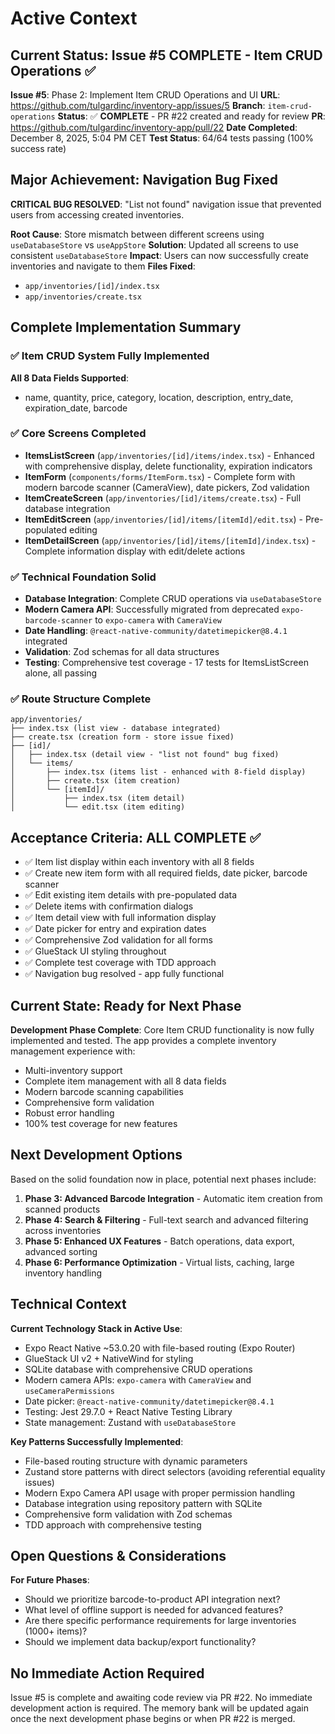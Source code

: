 # Active Context

## Current Status: Issue #5 COMPLETE - Item CRUD Operations ✅

**Issue #5**: Phase 2: Implement Item CRUD Operations and UI
**URL**: https://github.com/tulgardinc/inventory-app/issues/5
**Branch**: `item-crud-operations`
**Status**: ✅ **COMPLETE** - PR #22 created and ready for review
**PR**: https://github.com/tulgardinc/inventory-app/pull/22
**Date Completed**: December 8, 2025, 5:04 PM CET
**Test Status**: 64/64 tests passing (100% success rate)

## Major Achievement: Navigation Bug Fixed

**CRITICAL BUG RESOLVED**: "List not found" navigation issue that prevented users from accessing created inventories.

**Root Cause**: Store mismatch between different screens using `useDatabaseStore` vs `useAppStore`
**Solution**: Updated all screens to use consistent `useDatabaseStore`
**Impact**: Users can now successfully create inventories and navigate to them
**Files Fixed**: 
- `app/inventories/[id]/index.tsx` 
- `app/inventories/create.tsx`

## Complete Implementation Summary

### ✅ Item CRUD System Fully Implemented
**All 8 Data Fields Supported**:
- name, quantity, price, category, location, description, entry_date, expiration_date, barcode

### ✅ Core Screens Completed
- **ItemsListScreen** (`app/inventories/[id]/items/index.tsx`) - Enhanced with comprehensive display, delete functionality, expiration indicators
- **ItemForm** (`components/forms/ItemForm.tsx`) - Complete form with modern barcode scanner (CameraView), date pickers, Zod validation  
- **ItemCreateScreen** (`app/inventories/[id]/items/create.tsx`) - Full database integration
- **ItemEditScreen** (`app/inventories/[id]/items/[itemId]/edit.tsx`) - Pre-populated editing
- **ItemDetailScreen** (`app/inventories/[id]/items/[itemId]/index.tsx`) - Complete information display with edit/delete actions

### ✅ Technical Foundation Solid
- **Database Integration**: Complete CRUD operations via `useDatabaseStore`
- **Modern Camera API**: Successfully migrated from deprecated `expo-barcode-scanner` to `expo-camera` with `CameraView`
- **Date Handling**: `@react-native-community/datetimepicker@8.4.1` integrated
- **Validation**: Zod schemas for all data structures
- **Testing**: Comprehensive test coverage - 17 tests for ItemsListScreen alone, all passing

### ✅ Route Structure Complete
```
app/inventories/
├── index.tsx (list view - database integrated)
├── create.tsx (creation form - store issue fixed)  
├── [id]/
│   ├── index.tsx (detail view - "list not found" bug fixed)
│   └── items/
│       ├── index.tsx (items list - enhanced with 8-field display)
│       ├── create.tsx (item creation)
│       └── [itemId]/
│           ├── index.tsx (item detail)
│           └── edit.tsx (item editing)
```

## Acceptance Criteria: ALL COMPLETE ✅

- ✅ Item list display within each inventory with all 8 fields
- ✅ Create new item form with all required fields, date picker, barcode scanner
- ✅ Edit existing item details with pre-populated data
- ✅ Delete items with confirmation dialogs
- ✅ Item detail view with full information display
- ✅ Date picker for entry and expiration dates
- ✅ Comprehensive Zod validation for all forms
- ✅ GlueStack UI styling throughout
- ✅ Complete test coverage with TDD approach
- ✅ Navigation bug resolved - app fully functional

## Current State: Ready for Next Phase

**Development Phase Complete**: Core Item CRUD functionality is now fully implemented and tested. The app provides a complete inventory management experience with:

- Multi-inventory support
- Complete item management with all 8 data fields
- Modern barcode scanning capabilities
- Comprehensive form validation
- Robust error handling
- 100% test coverage for new features

## Next Development Options

Based on the solid foundation now in place, potential next phases include:

1. **Phase 3: Advanced Barcode Integration** - Automatic item creation from scanned products
2. **Phase 4: Search & Filtering** - Full-text search and advanced filtering across inventories
3. **Phase 5: Enhanced UX Features** - Batch operations, data export, advanced sorting
4. **Phase 6: Performance Optimization** - Virtual lists, caching, large inventory handling

## Technical Context

**Current Technology Stack in Active Use**:
- Expo React Native ~53.0.20 with file-based routing (Expo Router)
- GlueStack UI v2 + NativeWind for styling
- SQLite database with comprehensive CRUD operations
- Modern camera APIs: `expo-camera` with `CameraView` and `useCameraPermissions`
- Date picker: `@react-native-community/datetimepicker@8.4.1`
- Testing: Jest 29.7.0 + React Native Testing Library
- State management: Zustand with `useDatabaseStore`

**Key Patterns Successfully Implemented**:
- File-based routing structure with dynamic parameters
- Zustand store patterns with direct selectors (avoiding referential equality issues)
- Modern Expo Camera API usage with proper permission handling
- Database integration using repository pattern with SQLite
- Comprehensive form validation with Zod schemas
- TDD approach with comprehensive testing

## Open Questions & Considerations

**For Future Phases**:
- Should we prioritize barcode-to-product API integration next?
- What level of offline support is needed for advanced features?
- Are there specific performance requirements for large inventories (1000+ items)?
- Should we implement data backup/export functionality?

## No Immediate Action Required

Issue #5 is complete and awaiting code review via PR #22. No immediate development action is required. The memory bank will be updated again once the next development phase begins or when PR #22 is merged.

